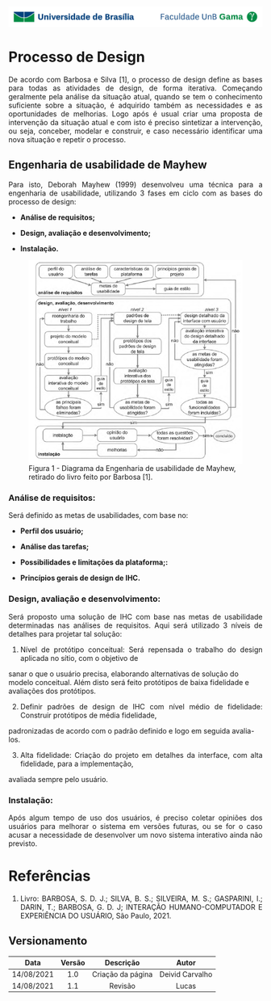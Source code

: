 ![UnB](img/unb.jpg)

# Processo de Design

<p align = "justify">De acordo com Barbosa e Silva [1], o processo de design define as bases para todas as atividades de design, de forma iterativa.
Começando geralmente pela análise da situação atual, quando se tem o conhecimento suficiente sobre a situação, 
é adquirido também as necessidades e as oportunidades de melhorias. Logo após é usual criar uma proposta de intervenção da situação atual e com isto é preciso sintetizar a intervenção,
ou seja, conceber, modelar e construir, e caso necessário identificar uma nova situação e repetir o processo.</p>

## Engenharia de usabilidade de Mayhew

<p align = "justify">Para isto, Deborah Mayhew (1999) desenvolveu uma técnica para a engenharia de usabilidade, 
utilizando 3 fases em ciclo com as bases do processo de design:</p>

- <p align = "justify"><b>Análise de requisitos;</b></p>

- <p align = "justify"><b>Design, avaliação e desenvolvimento;</b></p>

- <p align = "justify"><b>Instalação.</b></p>

<figure>
<img align=center width="700" src="../img/may.png">
<br>
<figcaption>Figura 1 - Diagrama da Engenharia de usabilidade de Mayhew, retirado do livro feito por Barbosa [1].</a></figcaption>
</figure>

### Análise de requisitos:

<p align = "justify">Será definido as metas de usabilidades, com base no:</p>

- <p align = "justify"><b>Perfil dos usuário;</b>

- <p align = "justify"><b>Análise das tarefas;</b>

- <p align = "justify"><b>Possibilidades e limitações da plataforma;:</b>

- <p align = "justify"><b>Princípios gerais de design de IHC.</b>

### Design, avaliação e desenvolvimento:

<p align = "justify">Será proposto uma solução de IHC com base nas metas de usabilidade determinadas nas análises de requisitos.
Aqui será utilizado 3 níveis de detalhes para projetar tal solução:</p>

1. <p align = "justify">Nível de protótipo conceitual: Será repensada o trabalho do design aplicada no sítio, com o objetivo de
sanar o que o usuário precisa, elaborando alternativas de solução do modelo conceitual. Além disto será feito protótipos de baixa
fidelidade e avaliações dos protótipos.</p>

2. <p align = "justify">Definir padrões de design de IHC com nível médio de fidelidade: Construir protótipos de média fidelidade,
padronizadas de acordo com o padrão definido e logo em seguida avalia-los.</p>

3. <p align = "justify">Alta fidelidade: Criação do projeto em detalhes da interface, com alta fidelidade, para a implementação,
avaliada sempre pelo usuário.</p>

### Instalação:

<p align = "justify">Após algum tempo de uso dos usuários, é preciso coletar opiniões dos usuários para melhorar o sistema em versões futuras,
ou se for o caso acusar a necessidade de desenvolver um novo sistema interativo ainda não previsto.</p>

# Referências

1. <p align = "justify">Livro: BARBOSA, S. D. J.; SILVA, B. S.; SILVEIRA, M. S.; GASPARINI, I.; DARIN, T.; BARBOSA, G. D. J; INTERAÇÃO HUMANO-COMPUTADOR E EXPERIÊNCIA DO USUÁRIO, São Paulo, 2021.</p>

## Versionamento

| Data |Versão|         Descrição          |       Autor      |
|:----:|:----:|:--------------------------:|:----------------:|
| 14/08/2021 |  1.0 | Criação da página     | Deivid Carvalho |
| 14/08/2021|  1.1   | Revisão | Lucas |
